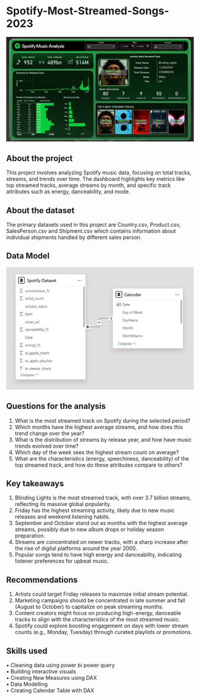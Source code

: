 # Spotify-Most-Streamed-Songs-2023

![Dashboard Overview](https://github.com/KCMcafe15/Spotify-Most-Streamed-Songs-2023/blob/3ebe03af7632313364ea33a99bc6bc63da605c72/img/spotify%20dashboard.JPG)

## About the project

This project involves analyzing Spotify music data, focusing on total tracks, streams, and trends over time. The dashboard highlights key metrics like top streamed tracks, average streams by month, and specific track attributes such as energy, danceability, and mode.

## About the dataset

The primary datasets used in this project are Country.csv, Product.csv, SalesPerson.csv and Shipment.csv which contains information about individual shipments handled by different sales person.

## Data Model

![Data Model](https://github.com/KCMcafe15/Spotify-Most-Streamed-Songs-2023/blob/3ebe03af7632313364ea33a99bc6bc63da605c72/img/data-model.JPG)

## Questions for the analysis
1. What is the most streamed track on Spotify during the selected period? 
2. Which months have the highest average streams, and how does this trend change over the year?
3. What is the distribution of streams by release year, and how have music trends evolved over time?
4. Which day of the week sees the highest stream count on average?
5. What are the characteristics (energy, speechiness, danceability) of the top streamed track, and how do these attributes compare to others?

## Key takeaways
1. Blinding Lights is the most streamed track, with over 3.7 billion streams, reflecting its massive global popularity.
2. Friday has the highest streaming activity, likely due to new music releases and weekend listening habits.
3. September and October stand out as months with the highest average streams, possibly due to new album drops or holiday season preparation.
4. Streams are concentrated on newer tracks, with a sharp increase after the rise of digital platforms around the year 2000.
5. Popular songs tend to have high energy and danceability, indicating listener preferences for upbeat music.

## Recommendations
1. Artists could target Friday releases to maximize initial stream potential.
2. Marketing campaigns should be concentrated in late summer and fall (August to October) to capitalize on peak streaming months.
3. Content creators might focus on producing high-energy, danceable tracks to align with the characteristics of the most streamed music. 
4. Spotify could explore boosting engagement on days with lower stream counts (e.g., Monday, Tuesday) through curated playlists or promotions.

## Skills used
•	Cleaning data using power bi power query <br>
•	Building interactive visuals <br>
•	Creating New Measures using DAX <br>
•	Data Modelling <br>
•	Creating Calendar Table with DAX <br>

